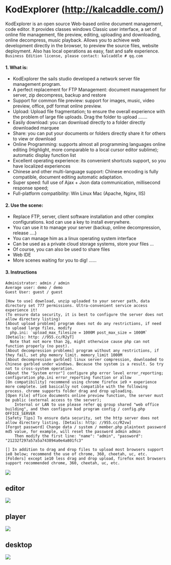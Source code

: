 KodExplorer (http://kalcaddle.com/)
========
  KodExplorer is an open source Web-based online document management, code editor. It provides classes windows Classic user interface, a set of online file management, file preview, editing, uploading and downloading, online decompress, music playback. Allows you to achieve web development directly in the browser, to preview the source files, website deployment. Also has local operations as easy, fast and safe experience.
 `Business Edition license, please contact: kalcaddle # qq.com`
 
#### 1. What is:
 - KodExplorer the sails studio developed a network server file management program.
 - A perfect replacement for FTP Management: document management for server, zip decompress, backup and restore
 - Support for common file preview: support for images, music, video preview, office, pdf format online preview.
 - Upload: Upload file fragmentation; to ensure the overall experience with the problem of large file uploads. Drag the folder to upload .......
 - Easily download: you can download directly to a folder directly downloaded marquee
 - Share: you can put your documents or folders directly share it for others to view or download
 - Online Programming: supports almost all programming languages ​​online editing (Highlight, more comparable to a local cursor editor sublime); automatic display function list
 - Excellent operating experience: its convenient shortcuts support, so you have localized experiences
 - Chinese and other multi-language support: Chinese encoding is fully compatible, document editing automatic adaptation.
 - Super speed: full use of Ajax + Json data communication, millisecond response speed;
 - Full-platform compatibility: Win Linux Mac (Apache, Nginx, IIS)

#### 2. Use the scene:
 - Replace FTP, server, client software installation and other complex configurations. kod can use a key to install everywhere.
 - You can use it to manage your server (backup, online decompression, release ....)
 - You can manage him as a linux operating system interface
 - Can be used as a private cloud storage systems, store your files ...
 - Of course, you can also be used to share files
 - Web IDE
 - More scenes waiting for you to dig! ......

#### 3. Instructions
    Administrator: admin / admin
    Average user: demo / demo
    Guest User: guest / guest

    [How to use] download, unzip uploaded to your server path, data directory set 777 permissions. Ultra-convenient service access experience it!
    (To ensure data security, it is best to configure the server does not allow directory listing)
    [About upload problem] program does not do any restrictions, if need to upload large files, modify
      php.ini: `upload_max_filesize = 1000M post_max_size = 1000M` [Details: http: //955.cc/R2yT]
      Note that not more than 2g, might otherwise cause php can not function properly (no post).
    [About decompression problems] program without any restrictions, if they fail, set php memory limit. memory_limit 1000M
    [About decompression garbled] linux server compression, downloaded to Chinese garbled under windows. Because the system is a result. So try not to cross-system operation.
    [About the "System error"] configure php error level error_reporting; configuration php.ini error_reporting function or allow
    [On compatibility] recommend using chrome firefox ie9 + experience more complete. ie8 basically not compatible with the following process. chrome supports folder drag and drop uploading.
    [Open File] office documents online preview function, the server must be public (external access to the server);
        Internal or LAN to use please refer qq group shared "web office building", and then configure kod program config / config.php OFFICE_SERVER
    [Safety Tips] To ensure data security, set the http server does not allow directory listing. [Details: http: //955.cc/R2vw]
    [Forgot password] Change data / system / member.php plaintext password md5 value, for example, will reset the password admin admin
        Then modify the first line: "name": "admin", "password": "21232f297a57a5a743894a0e4a801fc3"

    [] In addition to drag and drop files to upload most browsers support ie8 below; recommend the use of chrome, 360, cheetah, uc, etc.
    [Folders] except ie10 less drag and drop upload, firefox most browsers support recommended chrome, 360, cheetah, uc, etc.


![](https://cloud.githubusercontent.com/assets/3761968/2583304/764f562a-b9cf-11e3-8e59-afdbdffc20eb.png)

## editor
![](https://cloud.githubusercontent.com/assets/3761968/2583309/7fd52f8a-b9cf-11e3-8052-b4f908fd5209.png)


## player
![](https://cloud.githubusercontent.com/assets/3761968/2583312/84462bf0-b9cf-11e3-8b00-96fb3fc1610e.png)

## desktop
![](https://cloud.githubusercontent.com/assets/3761968/2583348/1b260572-b9d0-11e3-8f3e-3004dbbc63c9.png)

